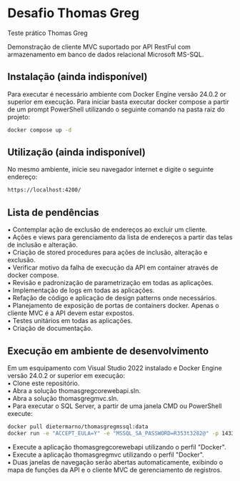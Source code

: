 # Desafio Thomas Greg
Teste prático Thomas Greg

Demonstração de cliente MVC suportado por API RestFul com armazenamento em banco de dados relacional Microsoft MS-SQL.

## Instalação (ainda indisponível)

Para executar é necessário ambiente com Docker Engine versão 24.0.2 or superior em execução.
Para iniciar basta executar docker compose a partir de um prompt PowerShell utilizando o seguinte comando na pasta raiz do projeto: 

```bash
docker compose up -d
```

## Utilização (ainda indisponível)

No mesmo ambiente, inicie seu navegador internet e digite o seguinte endereço:

```bash
https://localhost:4200/
```

## Lista de pendências

▪ Contemplar ação de exclusão de endereços ao excluir um cliente. \
▪ Ações e views para gerenciamento da lista de endereços a partir das telas de inclusão e alteração. \
▪ Criação de stored procedures para ações de inclusão, alteração e exclusão. \
▪ Verificar motivo da falha de execução da API em container através de docker compose. \
▪ Revisão e padronização de parametrização em todas as aplicações. \
▪ Implementação de logs em todas as aplicações. \
▪ Refação de código e aplicação de design patterns onde necessários. \
▪ Planejamento de exposição de portas de containers docker. Apenas o cliente MVC é a API devem estar expostos. \
▪ Testes unitários em todas as aplicações. \
▪ Criação de documentação.

## Execução em ambiente de desenvolvimento

Em um esquipamento com Visual Studio 2022 instalado e Docker Engine versão 24.0.2 or superior em execução: \
▪ Clone este repositório. \
▪ Abra a solução thomasgregcorewebapi.sln. \
▪ Abra a solução thomasgregmvc.sln. \
▪ Para executar o SQL Server, a partir de uma janela CMD ou PowerShell execute:

```bash
docker pull dietermarno/thomasgregmssql:data
docker run -e "ACCEPT_EULA=Y" -e "MSSQL_SA_PASSWORD=R353t3282@" -p 1433:1433 -d dietermarno/thomasgregmssql:data
```

▪ Execute a aplicação thomasgregcorewebapi utilizando o perfil "Docker". \
▪ Execute a aplicação thomasgregmvc utilizando o perfil "Docker". \
▪ Duas janelas de navegação serão abertas automaticamente, exibindo o mapa de funções da API e o cliente MVC de gerenciamento de registros.

